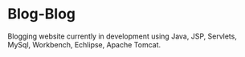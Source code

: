 # Blog-Blog
Blogging website currently in development using Java, JSP, Servlets, MySql, Workbench, Echlipse, Apache Tomcat.
